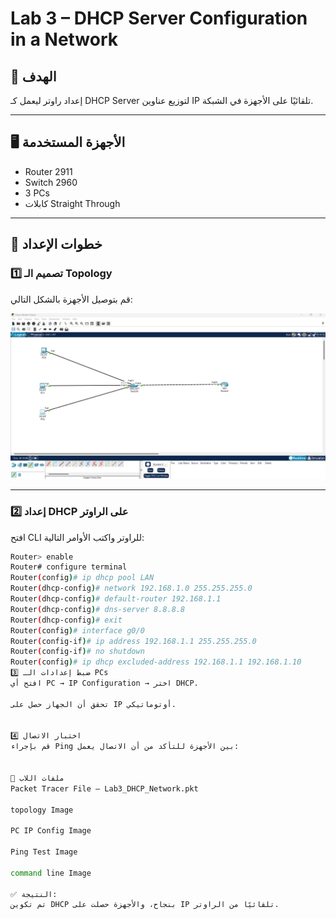 # Lab 3 – DHCP Server Configuration in a Network

## 🎯 الهدف
إعداد راوتر ليعمل كـ DHCP Server لتوزيع عناوين IP تلقائيًا على الأجهزة في الشبكة.

---

## 🖥️ الأجهزة المستخدمة
- Router 2911
- Switch 2960
- 3 PCs
- كابلات Straight Through

---

## 📡 خطوات الإعداد

### 1️⃣ تصميم الـ Topology
قم بتوصيل الأجهزة بالشكل التالي:

![Topology](topology.png)

---

### 2️⃣ إعداد DHCP على الراوتر
افتح CLI للراوتر واكتب الأوامر التالية:

```bash
Router> enable
Router# configure terminal
Router(config)# ip dhcp pool LAN
Router(dhcp-config)# network 192.168.1.0 255.255.255.0
Router(dhcp-config)# default-router 192.168.1.1
Router(dhcp-config)# dns-server 8.8.8.8
Router(dhcp-config)# exit
Router(config)# interface g0/0
Router(config-if)# ip address 192.168.1.1 255.255.255.0
Router(config-if)# no shutdown
Router(config)# ip dhcp excluded-address 192.168.1.1 192.168.1.10
3️⃣ ضبط إعدادات الـ PCs
افتح أي PC → IP Configuration → اختر DHCP.

تحقق أن الجهاز حصل على IP أوتوماتيكي.


4️⃣ اختبار الاتصال
قم بإجراء Ping بين الأجهزة للتأكد من أن الاتصال يعمل:


📂 ملفات اللاب
Packet Tracer File – Lab3_DHCP_Network.pkt

topology Image

PC IP Config Image

Ping Test Image

command line Image

✅ النتيجة:
تم تكوين DHCP بنجاح، والأجهزة حصلت على IP تلقائيًا من الراوتر.
